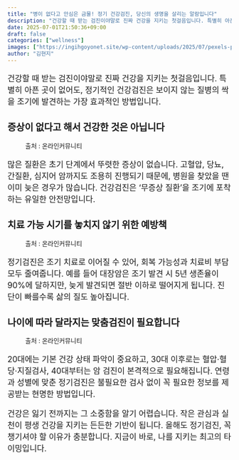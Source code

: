 ```yaml
---
title: "병이 없다고 안심은 금물! 정기 건강검진, 당신의 생명을 살리는 알람입니다"
description: "건강할 때 받는 검진이야말로 진짜 건강을 지키는 첫걸음입니다. 특별히 아픈 곳이 없어도, 정기적인 건강검진은 보이지 않는 질병의 싹을 조기에 발견하는 가장 효과적인 방법입니다."
date: 2025-07-01T21:50:36+09:00
draft: false
categories: ["wellness"]
images: ["https://ingihgoyonet.site/wp-content/uploads/2025/07/pexels-pixabay-40568-1-1024x683.jpg", "https://ingihgoyonet.site/wp-content/uploads/2025/07/pexels-lazymonkey-1164531-1024x683.jpg", "https://ingihgoyonet.site/wp-content/uploads/2025/07/pexels-karolina-grabowska-4386467-1-683x1024.jpg"]
author: "김현지"
---
```


<p style="font-size:18px">건강할 때 받는 검진이야말로 진짜 건강을 지키는 첫걸음입니다. 특별히 아픈 곳이 없어도, 정기적인 건강검진은 보이지 않는 질병의 싹을 조기에 발견하는 가장 효과적인 방법입니다.</p> <h2 >증상이 없다고 해서 건강한 것은 아닙니다</h2> <figure ><img src="https://ingihgoyonet.site/wp-content/uploads/2025/07/pexels-pixabay-40568-1-1024x683.jpg" alt="" style="aspect-ratio:16/9;object-fit:cover"/><figcaption >출처 : 온라인커뮤니티</figcaption></figure> <p style="font-size:18px">많은 질환은 초기 단계에서 뚜렷한 증상이 없습니다. 고혈압, 당뇨, 간질환, 심지어 암까지도 조용히 진행되기 때문에, 병원을 찾았을 땐 이미 늦은 경우가 많습니다. 건강검진은 ‘무증상 질환’을 조기에 포착하는 유일한 안전망입니다.</p> <h2 >치료 가능 시기를 놓치지 않기 위한 예방책</h2> <figure ><img src="https://ingihgoyonet.site/wp-content/uploads/2025/07/pexels-lazymonkey-1164531-1024x683.jpg" alt="" style="aspect-ratio:16/9;object-fit:cover"/><figcaption >출처 : 온라인커뮤니티</figcaption></figure> <p style="font-size:18px">정기검진은 조기 치료로 이어질 수 있어, 회복 가능성과 치료비 부담 모두 줄여줍니다. 예를 들어 대장암은 조기 발견 시 5년 생존율이 90%에 달하지만, 늦게 발견되면 절반 이하로 떨어지게 됩니다. 진단이 빠를수록 삶의 질도 높아집니다.</p> <h2 >나이에 따라 달라지는 맞춤검진이 필요합니다</h2> <figure ><img src="https://ingihgoyonet.site/wp-content/uploads/2025/07/pexels-karolina-grabowska-4386467-1-683x1024.jpg" alt="" style="aspect-ratio:16/9;object-fit:cover"/><figcaption >출처 : 온라인커뮤니티</figcaption></figure> <p style="font-size:18px">20대에는 기본 건강 상태 파악이 중요하고, 30대 이후로는 혈압·혈당·지질검사, 40대부터는 암 검진이 본격적으로 필요해집니다. 연령과 성별에 맞춘 정기검진은 불필요한 검사 없이 꼭 필요한 정보를 제공받는 현명한 방법입니다.</p> <p style="font-size:18px">건강은 잃기 전까지는 그 소중함을 알기 어렵습니다. 작은 관심과 실천이 평생 건강을 지키는 든든한 기반이 됩니다. 올해도 정기검진, 꼭 챙기셔야 할 이유가 충분합니다. 지금이 바로, 나를 지키는 최고의 타이밍입니다.</p>